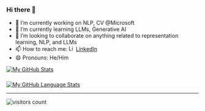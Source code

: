 ### Hi there 👋

- 🔭 I’m currently working on NLP, CV @Microsoft
- 🌱 I’m currently learning LLMs, Generative AI 
- 👯 I’m looking to collaborate on anything related to representation learning, NLP, and LLMs
- 📫 How to reach me: <img src="https://edent.github.io/SuperTinyIcons/images/svg/linkedin.svg" width="15" title="LinkedIn"> [LinkedIn](https://www.linkedin.com/in/akshaymallipeddi/)
- 😄 Pronouns: He/Him
  
<!--
**akshaym96/akshaym96** is a ✨ _special_ ✨ repository because its `README.md` (this file) appears on your GitHub profile.

Here are some ideas to get you started:

- ⚡ Fun fact: ...
- 🤔 I’m looking for help with ...
- 💬 Ask me about ...
-->

[![My GitHub Stats](https://github-readme-stats.vercel.app/api/?username=akshaym96&count_private=true&theme=tokyonight&showicons=true)]()
###

[![My GitHub Language Stats](https://github-readme-stats.vercel.app/api/top-langs/?username=akshaym96&langs_count=5&theme=tokyonight)]()

<hr/>


![visitors count](https://visitors-by-url-pls-dont-use-this-in-your-repo.vercel.app/akshaym96-github-readme)

